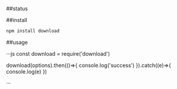 ##status

##install
```bash
npm install download

```

##usage 

···js
const download = require('download')

download(options).then(()=>{
    console.log('success')
}).catch((e)=>{
  console.log(e)
})

···
